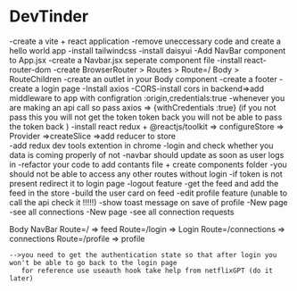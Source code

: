 # DevTinder

-create a vite + react application
-remove uneccessary code and create a hello world app
-install tailwindcss
-install daisyui
-Add  NavBar component to App.jsx
-create a Navbar.jsx seperate component file
-install react-router-dom
-create BrowserRouter > Routes > Route=/ Body > RouteChildren
-create an outlet in your Body component 
-create a footer
-create a login page
-Install axios 
-CORS-install cors in backend=>add middleware to app with configration :origin,credentials:true
-whenever you are making an api call so pass axios => {withCredentials :true} (if you not pass this you will not get the token token back you will not be able to pass the token back )
-install react redux + @reactjs/toolkit => configureStore => Provider =>createSlice =>add reducer to store  
-add redux dev tools extention in chrome 
-login and check whether you data is coming properly of not 
-navbar should update as soon as user logs in 
-refactor your code to add contants file + create components folder 
-you should not be able to access any other routes without login
-if token is not present redirect it to login page
-logout feature 
-get the feed and add the feed in the store 
-build the user card on feed 
-edit profile feature (unable to call the api check it !!!!!)
-show toast message on save of profile
-New page -see all connections
-New page -see all connection requests



Body
    NavBar 
    Route=/ => feed
    Route=/login => Login
    Route=/connections => connections
    Route=/profile => profile



    -->you need to get the authentication state so that after login you won't be able to go back to the login page 
       for reference use useauth hook take help from netflixGPT (do it later)
